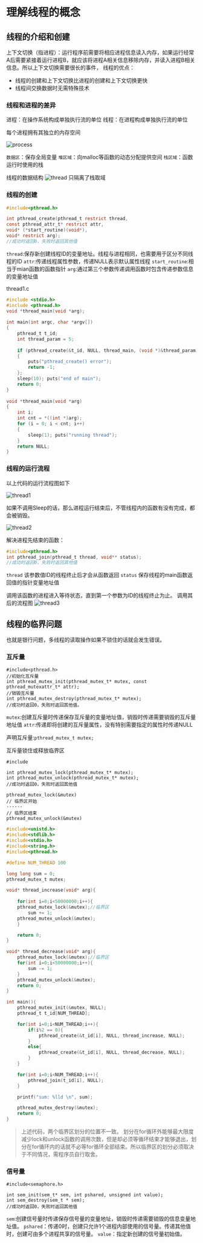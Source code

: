 # 理解线程的概念
## 线程的介绍和创建
上下文切换（指进程）：运行程序前需要将相应进程信息读入内存，如果运行经常A后需要紧接着运行进程B，就应该将进程A相关信息移除内存，并读入进程B相关信息。所以上下文切换需要很长的事件，
线程的优点：
- 线程的创建和上下文切换比进程的创建和上下文切换更快
- 线程间交换数据时无需特殊技术

### 线程和进程的差异
进程：在操作系统构成单独执行流的单位
线程：在进程构成单独执行流的单位

每个进程拥有其独立的内存空间

![process](pic/process.png)

`数据区`：保存全局变量
`堆区域`：向malloc等函数的动态分配提供空间
`栈区域`：函数运行时使用的栈

线程的数据结构
![thread](pic/process2.png)
只隔离了栈取域

### 线程的创建
```c
#include<pthread.h>

int pthread_create(pthread_t restrict thread, 
const pthread_attr_t* restrict attr, 
void* (*start_routine)(void*),
void* restrict arg);
//成功时返回0，失败时返回其他值
```
`thread`:保存新创建线程ID的变量地址。线程与进程相同，也需要用于区分不同线程的ID
`attr`:传递线程属性参数，传递NULL表示默认属性线程
`start_routine`:相当于mian函数的函数指针
`arg`:通过第三个参数传递调用函数时包含传递参数信息的变量地址值

thread1.c
```c
#include <stdio.h>
#include <pthread.h>
void *thread_main(void *arg);
 
int main(int argc, char *argv[])
{
    pthread_t t_id;
    int thread_param = 5;
 
    if (pthread_create(&t_id, NULL, thread_main, (void *)&thread_param) != 0)
    {
        puts("pthread_create() error");
        return -1;
    };
    sleep(10); puts("end of main");
    return 0;
}
 
void *thread_main(void *arg)
{
    int i;
    int cnt = *((int *)arg);
    for (i = 0; i < cnt; i++)
    {
        sleep(1); puts("running thread");
    }
    return NULL;
}
```

### 线程的运行流程

以上代码的运行流程图如下

![thread1](pic/thread.png)

如果不调用Sleep的话，那么进程运行结束后，不管线程内的函数有没有完成，都会被销毁。

![thread2](pic/thread2.png)

解决进程先结束的函数：
```c
#include<pthread.h>
int pthread_join(pthread_t thread, void** status);
//成功时返回0，失败时返回其他值
```
`thread` 该参数值ID的线程终止后才会从函数返回
`status` 保存线程的main函数返回值的指针变量地址值

调用该函数的进程进入等待状态，直到第一个参数为ID的线程终止为止。
调用其后的流程图
![thread3](pic/thread3.png)

## 线程的临界问题
也就是银行问题，多线程的读取操作如果不锁住的话就会发生错误。
### 互斥量
```
#include<pthread.h>
//初始化互斥量
int pthread_mutex_init(pthread_mutex_t* mutex, const pthread_mutexattr_t* attr);
//销毁互斥量
int pthread_mutex_destroy(pthread_mutex_t* mutex);
//成功时返回0，失败时返回其他值。
```
`mutex`:创建互斥量时传递保存互斥量的变量地址值，销毁时传递需要销毁的互斥量地址值
`attr`:传递即将创建的互斥量属性，没有特别需要指定的属性时传递NULL

声明互斥量:`pthread_mutex_t mutex;`

互斥量锁住或释放临界区
```
#include

int pthread_mutex_lock(pthread_mutex_t* mutex);
int pthread_mutex_unlock(pthread_mutex_t* mutex);
//成功时返回0，失败时返回其他值
```
```
pthread_mutex_lock(&mutex)
// 临界区开始
······
// 临界区结束
pthread_mutex_unlock(&mutex)
```

```c
#include<unistd.h>
#include<stdlib.h>
#include<stdio.h>
#include<string.h>
#include<pthread.h>

#define NUM_THREAD 100

long long sum = 0;
pthread_mutex_t mutex;

void* thread_increase(void* arg){
    
    for(int i=0;i<50000000;i++){
    pthread_mutex_lock(&mutex);//临界区
        sum += 1;
    pthread_mutex_unlock(&mutex);  
    }

    return 0;
}

void* thread_decrease(void* arg){
    pthread_mutex_lock(&mutex);//临界区
    for(int i=0;i<50000000;i++){
        sum -= 1;
    }
    pthread_mutex_unlock(&mutex);
    return 0;
}

int main(){
    pthread_mutex_init(&mutex, NULL);
    pthread_t t_id[NUM_THREAD];

    for(int i=0;i<NUM_THREAD;i++){
        if(i%2 == 0){
            pthread_create(&t_id[i], NULL, thread_increase, NULL);
        }
        else{
            pthread_create(&t_id[i], NULL, thread_decrease, NULL);
        }
    }

    for(int i=0;i<NUM_THREAD;i++){
        pthread_join(t_id[i], NULL);
    }

    printf("sum: %lld \n", sum);

    pthread_mutex_destroy(&mutex);
    return 0;
}
```
>上述代码，两个临界区划分的位置不一致。
划分在for循环外能够最大限度减少lock和unlock函数的调用次数，但是却必须等循环结束才能够退出，划分在for循环内的话就不必等for循环全部结束。所以临界区的划分必须取决于不同情况，需程序员自行取舍。

### 信号量
```
#include<semaphore.h>

int sem_init(sem_t* sem, int pshared, unsigned int value);
int sem_destroy(sem_t * sem);
//成功时返回0，失败时返回其他值
```
`sem`:创建信号量时传递保存信号量的变量地址，销毁时传递需要销毁的信息变量地址值。
`pshared`：传递0时，创建只允许1个进程内部使用的信号量。传递其他值时，创建可由多个进程共享的信号量。
`value`：指定新创建的信号量初始值。

